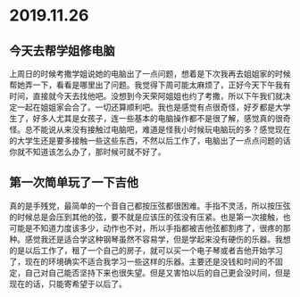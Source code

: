 # 2019.11.26

## 今天去帮学姐修电脑

上周日的时候考撒学姐说她的电脑出了一点问题，想着是下次我再去姐姐家的时候帮她弄一下，看看是哪里出了问题。我觉得下周可能太麻烦了，正好今天下午我有时间，直接就今天去找他吧。没想到今天荣阿姐姐也约了考撒，所以下午我们就决定一起在姐姐家会合了。一切还算顺利吧。我也是感觉有点很奇怪，好歹都是大学生了，好多人尤其是女孩子，连一些基本的电脑操作都不是很了解，感觉真的很奇怪。总不能说从来没有接触过电脑吧，难道是怪我小时候玩电脑玩的多？感觉现在的大学生还是要多接触一些这些东西，不然以后工作了，电脑出了一点点问题的话你就不知道该怎么办了，那时候可就不好了。

## 第一次简单玩了一下吉他

真的是手残党，最简单的一个音自己都按压弦都很困难。手指不灵活，所以按压弦的时候总是会压到其他的弦，要不就是应该压的弦没有压紧。也是第一次接触，也可能是不知道力度该多少，动作也不对，所以手指都被吉他弦都割疼了，很疼的那种。感觉我还是适合学这种钢琴虽然不容易学，但是学起来没有硬伤的乐器。我想的是以后工作了，租了一个自己的房子，就可以买一个电子琴或者吉他开始学习了，现在的环境确实不适合我学习一些这样的乐器。主要还是没钱和时间的不固定，自己对自己能否坚持下来也很失望。但是又害怕以后的自己更会没时间，但是现在的话，只能寄希望于以后了。
